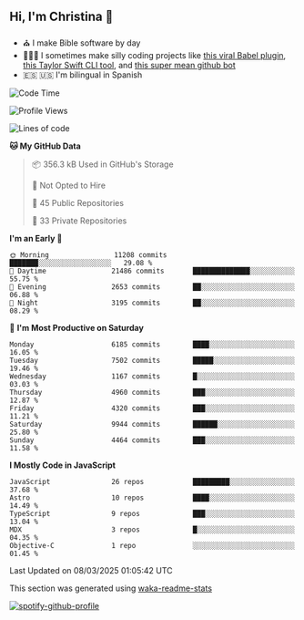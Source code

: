 ## Hi, I'm Christina 👋

- ⛪️ I make Bible software by day
- 👩🏼‍💻 I sometimes make silly coding projects like [this viral Babel plugin](https://www.instagram.com/reel/Cxvwz76vBus/), [this Taylor Swift CLI tool](https://github.com/christina-de-martinez/swift-commits), and [this super mean github bot](https://github.com/christina-de-martinez/roast-my-code)
- 🇪🇸 🇺🇸 I'm bilingual in Spanish

<!--START_SECTION:waka-->
![Code Time](http://img.shields.io/badge/Code%20Time-101%20hrs%2032%20mins-blue)

![Profile Views](http://img.shields.io/badge/Profile%20Views-0-blue)

![Lines of code](https://img.shields.io/badge/From%20Hello%20World%20I%27ve%20Written-24.5%20million%20lines%20of%20code-blue)

**🐱 My GitHub Data** 

> 📦 356.3 kB Used in GitHub's Storage 
 > 
> 🚫 Not Opted to Hire
 > 
> 📜 45 Public Repositories 
 > 
> 🔑 33 Private Repositories 
 > 
**I'm an Early 🐤** 

```text
🌞 Morning                11208 commits       ███████░░░░░░░░░░░░░░░░░░   29.08 % 
🌆 Daytime                21486 commits       ██████████████░░░░░░░░░░░   55.75 % 
🌃 Evening                2653 commits        ██░░░░░░░░░░░░░░░░░░░░░░░   06.88 % 
🌙 Night                  3195 commits        ██░░░░░░░░░░░░░░░░░░░░░░░   08.29 % 
```
📅 **I'm Most Productive on Saturday** 

```text
Monday                   6185 commits        ████░░░░░░░░░░░░░░░░░░░░░   16.05 % 
Tuesday                  7502 commits        █████░░░░░░░░░░░░░░░░░░░░   19.46 % 
Wednesday                1167 commits        █░░░░░░░░░░░░░░░░░░░░░░░░   03.03 % 
Thursday                 4960 commits        ███░░░░░░░░░░░░░░░░░░░░░░   12.87 % 
Friday                   4320 commits        ███░░░░░░░░░░░░░░░░░░░░░░   11.21 % 
Saturday                 9944 commits        ██████░░░░░░░░░░░░░░░░░░░   25.80 % 
Sunday                   4464 commits        ███░░░░░░░░░░░░░░░░░░░░░░   11.58 % 
```


**I Mostly Code in JavaScript** 

```text
JavaScript               26 repos            █████████░░░░░░░░░░░░░░░░   37.68 % 
Astro                    10 repos            ████░░░░░░░░░░░░░░░░░░░░░   14.49 % 
TypeScript               9 repos             ███░░░░░░░░░░░░░░░░░░░░░░   13.04 % 
MDX                      3 repos             █░░░░░░░░░░░░░░░░░░░░░░░░   04.35 % 
Objective-C              1 repo              ░░░░░░░░░░░░░░░░░░░░░░░░░   01.45 % 
```




 Last Updated on 08/03/2025 01:05:42 UTC
<!--END_SECTION:waka-->

This section was generated using [waka-readme-stats](https://github.com/anmol098/waka-readme-stats)

[![spotify-github-profile](https://spotify-github-profile.kittinanx.com/api/view?uid=1228436873&cover_image=true&theme=default&show_offline=false&background_color=121212&interchange=false&bar_color=53b14f&bar_color_cover=false)](https://spotify-github-profile.kittinanx.com/api/view?uid=1228436873&redirect=true)